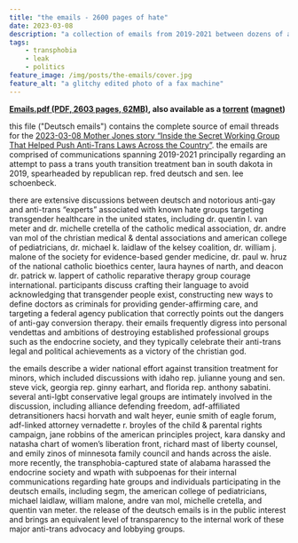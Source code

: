 ```yaml
---
title: "the emails - 2600 pages of hate"
date: 2023-03-08
description: "a collection of emails from 2019-2021 between dozens of anti-trans expert witnesses, US right-wing lawmakers and conservative legal groups"
tags:
    - transphobia
    - leak
    - politics
feature_image: /img/posts/the-emails/cover.jpg
feature_alt: "a glitchy edited photo of a fax machine"
---
```


**[Emails.pdf (PDF, 2603 pages, 62MB)](/files/Emails.pdf), also available as a [torrent](/files/emails.torrent) ([magnet](magnet:?xt=urn:btih:78cebcb51122170c857d71a6bd64e939c26af7f3&xt=urn:btmh:1220af77008cd1506d65208aa0a8cf8b288d783b90a7b4ea4f8c08fa3a5c08b90b5e))**

this file ("Deutsch emails") contains the complete source of email threads for the [2023-03-08 Mother Jones story “Inside the Secret Working Group That Helped Push Anti-Trans Laws Across the Country”](https://www.motherjones.com/politics/2023/03/anti-trans-transgender-health-care-ban-legislation-bill-minors-children-lgbtq/). the emails are comprised of communications spanning 2019-2021 principally regarding an attempt to pass a trans youth transition treatment ban in south dakota in 2019, spearheaded by republican rep. fred deutsch and sen. lee schoenbeck.
 
there are extensive discussions between deutsch and notorious anti-gay and anti-trans “experts” associated with known hate groups targeting transgender healthcare in the united states, including dr. quentin l. van meter and dr. michelle cretella of the catholic medical association, dr. andre van mol of the christian medical & dental associations and american college of pediatricians, dr. michael k. laidlaw of the kelsey coalition, dr. william j. malone of the society for evidence-based gender medicine, dr. paul w. hruz of the national catholic bioethics center, laura haynes of narth, and deacon dr. patrick w. lappert of catholic reparative therapy group courage international. participants discuss crafting their language to avoid acknowledging that transgender people exist, constructing new ways to define doctors as criminals for providing gender-affirming care, and targeting a federal agency publication that correctly points out the dangers of anti-gay conversion therapy. their emails frequently digress into personal vendettas and ambitions of destroying established professional groups such as the endocrine society, and they typically celebrate their anti-trans legal and political achievements as a victory of the christian god. 

the emails describe a wider national effort against transition treatment for minors, which included discussions with idaho rep. julianne young and sen. steve vick, georgia rep. ginny earhart, and florida rep. anthony sabatini. several anti-lgbt conservative legal groups are intimately involved in the discussion, including alliance defending freedom, adf-affiliated detransitioners hacsi horvath and walt heyer, eunie smith of eagle forum, adf-linked attorney vernadette r. broyles of the child & parental rights campaign, jane robbins of the american principles project, kara dansky and natasha chart of women’s liberation front, richard mast of liberty counsel, and emily zinos of minnesota family council and hands across the aisle. more recently, the transphobia-captured state of alabama harassed the endocrine society and wpath with subpoenas for their internal communications regarding hate groups and individuals participating in the deutsch emails, including segm, the american college of pediatricians, michael laidlaw, william malone, andre van mol, michelle cretella, and quentin van meter. the release of the deutsch emails is in the public interest and brings an equivalent level of transparency to the internal work of these major anti-trans advocacy and lobbying groups.
